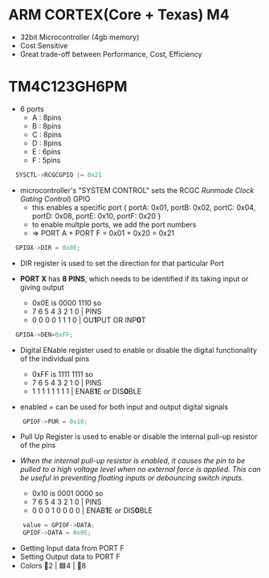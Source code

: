 # ARM CORTEX(Core + Texas) M4

- 32bit Microcontroller (4gb memory)
- Cost Sensitive 
- Great trade-off between Performance, Cost, Efficiency

# TM4C123**GH**6PM
- 6 ports
    - A : 8pins
    - B : 8pins
    - C : 8pins
    - D : 8pins
    - E : 6pins
    - F : 5pins

```c
  SYSCTL->RCGCGPIO |= 0x21
```
- microcontroller's "SYSTEM CONTROL" sets the RCGC *Runmode Clock Gating Control*) GPIO
    - this enables a specific port { portA: 0x01, portB: 0x02, portC: 0x04, portD: 0x08, portE: 0x10, portF: 0x20 } 
    - to enable multple ports, we add the port numbers 
    - => PORT A + PORT F = 0x01 + 0x20 = 0x21
```c
  GPIOX->DIR = 0x0E;
```
- DIR register is used to set the direction for that particular Port
- **PORT X** has **8 PINS**, which needs to be identified if its taking input or giving output

    - 0x0E is 0000 1110 so
    - 7 6 5 4 3 2 1 0 | PINS
    - 0 0 0 0 1 1 1 0  | OU**1**PUT OR INP**0**T
    

```c
  GPIOA->DEN=0xFF;
```
- Digital ENable register used to enable or disable the digital functionality of the individual pins

    - 0xFF is 1111 1111 so
    - 7 6 5 4 3 2 1 0 | PINS
    - 1 1 1 1 1 1 1 1  | ENAB**1**E or DIS**0**BLE
- enabled = can be used for both input and output digital signals

```c
    GPIOF->PUR = 0x10;
```
- Pull Up Register is used to enable or disable the internal pull-up resistor of the pins
- *When the internal pull-up resistor is enabled, it causes the pin to be pulled to a high voltage level when no external force is applied. 
This can be useful in preventing floating inputs or debouncing switch inputs.*

    - 0x10 is 0001 0000 so
    - 7 6 5 4 3 2 1 0 | PINS
    - 0 0 0 1 0 0 0 0  | ENAB**1**E or DIS**0**BLE

```c
    value = GPIOF->DATA; 
    GPIOF->DATA = 0x0E; 
```
- Getting Input data from PORT F
- Setting Output data to PORT F
- Colors 🔴2 | 🟦4 | 💚8

